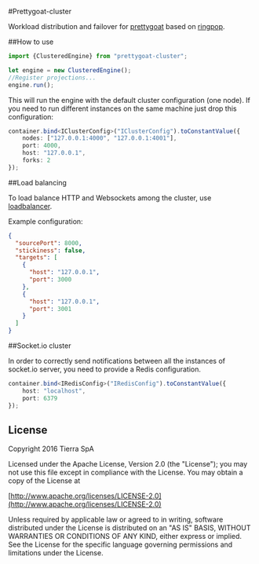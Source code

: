 #Prettygoat-cluster

Workload distribution and failover for [prettygoat](https://github.com/tierratelematics/prettygoat) based on [ringpop](https://github.com/uber/ringpop-node).

##How to use

```typescript
import {ClusteredEngine} from "prettygoat-cluster";

let engine = new ClusteredEngine();
//Register projections...
engine.run();
```

This will run the engine with the default cluster configuration (one node).
If you need to run different instances on the same machine just drop this configuration:

```typescript
container.bind<IClusterConfig>("IClusterConfig").toConstantValue({
    nodes: ["127.0.0.1:4000", "127.0.0.1:4001"],
    port: 4000,
    host: "127.0.0.1",
    forks: 2
});
```

##Load balancing

To load balance HTTP and Websockets among the cluster, use [loadbalancer](https://www.npmjs.com/package/loadbalancer).

Example configuration:

```json
{
  "sourcePort": 8000,
  "stickiness": false,
  "targets": [
    {
      "host": "127.0.0.1",
      "port": 3000
    },
    {
      "host": "127.0.0.1",
      "port": 3001
    }
  ]
}
```

##Socket.io cluster

In order to correctly send notifications between all the instances of socket.io server, you need to provide a Redis configuration.

```typescript
container.bind<IRedisConfig>("IRedisConfig").toConstantValue({
    host: "localhost",
    port: 6379
});
```

## License

Copyright 2016 Tierra SpA

Licensed under the Apache License, Version 2.0 (the "License");
you may not use this file except in compliance with the License.
You may obtain a copy of the License at

[http://www.apache.org/licenses/LICENSE-2.0](http://www.apache.org/licenses/LICENSE-2.0)

Unless required by applicable law or agreed to in writing, software
distributed under the License is distributed on an "AS IS" BASIS,
WITHOUT WARRANTIES OR CONDITIONS OF ANY KIND, either express or implied.
See the License for the specific language governing permissions and
limitations under the License.
